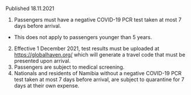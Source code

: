 Published 18.11.2021
1. Passengers must have a negative COVID-19 PCR test taken at most 7 days before arrival.
- This does not apply to passengers younger than 5 years.
2. Effective 1 December 2021, test results must be uploaded at <a href="https://globalhaven.org/">https://globalhaven.org/</a> which will generate a travel code that must be presented upon arrival.
3. Passengers are subject to medical screening.
4. Nationals and residents of Namibia without a negative COVID-19 PCR test taken at most 7 days before arrival, are subject to quarantine for 7 days at their own expense.